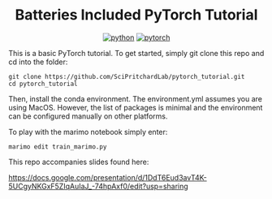 <div align="center">

# Batteries Included PyTorch Tutorial

[![python](https://img.shields.io/badge/-Python_3.9-blue?logo=python&logoColor=white)](https://github.com/pre-commit/pre-commit)
[![pytorch](https://img.shields.io/badge/PyTorch_2.0.1-ee4c2c?logo=pytorch&logoColor=white)](https://pytorch.org/get-started/locally/)

</div>

This is a basic PyTorch tutorial. To get started, simply git clone this repo and cd into the folder:
```
git clone https://github.com/SciPritchardLab/pytorch_tutorial.git
cd pytorch_tutorial
```
Then, install the conda environment. The environment.yml assumes you are using MacOS. However, the list of packages is minimal and the environment can be configured manually on other platforms.

To play with the marimo notebook simply enter:

```
marimo edit train_marimo.py
```

This repo accompanies slides found here:

https://docs.google.com/presentation/d/1DdT6Eud3avT4K-5UCgyNKGxF5ZIqAuIaJ_-74hpAxf0/edit?usp=sharing
